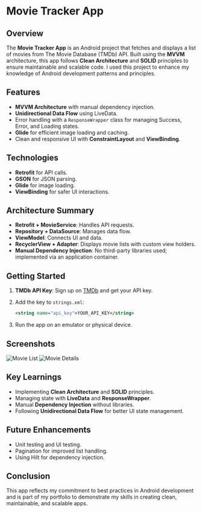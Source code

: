 # Movie Tracker App

## Overview

The **Movie Tracker App** is an Android project that fetches and displays a list of movies from The Movie Database (TMDb) API. Built using the **MVVM** architecture, this app follows **Clean Architecture** and **SOLID** principles to ensure maintainable and scalable code. I used this project to enhance my knowledge of Android development patterns and principles.

## Features

- **MVVM Architecture** with manual dependency injection.
- **Unidirectional Data Flow** using LiveData.
- Error handling with a `ResponseWrapper` class for managing Success, Error, and Loading states.
- **Glide** for efficient image loading and caching.
- Clean and responsive UI with **ConstraintLayout** and **ViewBinding**.

## Technologies

- **Retrofit** for API calls.
- **GSON** for JSON parsing.
- **Glide** for image loading.
- **ViewBinding** for safer UI interactions.

## Architecture Summary

- **Retrofit + MovieService**: Handles API requests.
- **Repository + DataSource**: Manages data flow.
- **ViewModel**: Connects UI and data.
- **RecyclerView + Adapter**: Displays movie lists with custom view holders.
- **Manual Dependency Injection**: No third-party libraries used; implemented via an application container.

## Getting Started

1. **TMDb API Key**: Sign up on [TMDb](https://www.themoviedb.org/) and get your API key.
2. Add the key to `strings.xml`:

   ```xml
   <string name="api_key">YOUR_API_KEY</string>
   ```

3. Run the app on an emulator or physical device.

## Screenshots

<!-- Insert your screenshots here -->

![Movie List](path_to_screenshot_1)
![Movie Details](path_to_screenshot_2)

## Key Learnings

- Implementing **Clean Architecture** and **SOLID** principles.
- Managing state with **LiveData** and **ResponseWrapper**.
- Manual **Dependency Injection** without libraries.
- Following **Unidirectional Data Flow** for better UI state management.

## Future Enhancements

- Unit testing and UI testing.
- Pagination for improved list handling.
- Using Hilt for dependency injection.

## Conclusion

This app reflects my commitment to best practices in Android development and is part of my portfolio to demonstrate my skills in creating clean, maintainable, and scalable apps.
